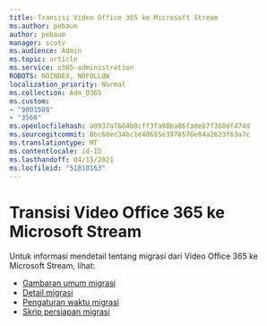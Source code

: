 ```yaml
---
title: Transisi Video Office 365 ke Microsoft Stream
ms.author: pebaum
author: pebaum
manager: scotv
ms.audience: Admin
ms.topic: article
ms.service: o365-administration
ROBOTS: NOINDEX, NOFOLLOW
localization_priority: Normal
ms.collection: Adm_O365
ms.custom:
- "9001508"
- "3568"
ms.openlocfilehash: a0937a7664b0cff3fa98ba86fadeb7f360df474d
ms.sourcegitcommit: 8bc60ec34bc1e40685e3976576e04a2623f63a7c
ms.translationtype: MT
ms.contentlocale: id-ID
ms.lasthandoff: 04/15/2021
ms.locfileid: "51810163"
---
```

# <a name="office-365-video-transition-to-microsoft-stream"></a>Transisi Video Office 365 ke Microsoft Stream

Untuk informasi mendetail tentang migrasi dari Video Office 365 ke Microsoft Stream, lihat:

- [Gambaran umum migrasi](https://docs.microsoft.com/stream/migrate-from-office-365)
- [Detail migrasi](https://docs.microsoft.com/stream/migration-experience)
- [Pengaturan waktu migrasi](https://docs.microsoft.com/stream/migration-o365video-timing-setting)
- [Skrip persiapan migrasi](https://docs.microsoft.com/stream/migration-o365video-prep)
